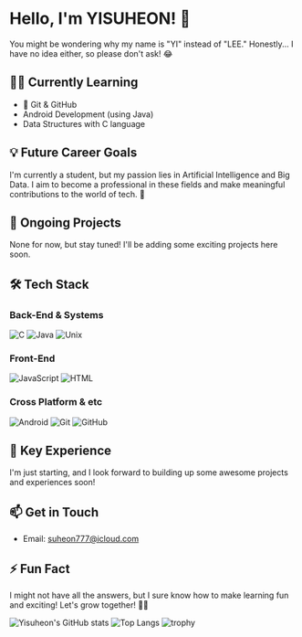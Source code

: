 # Hello, I'm YISUHEON! 👋

You might be wondering why my name is "YI" instead of "LEE." Honestly... I have no idea either, so please don't ask! 😂

## 🧑‍💻 Currently Learning
- 🌱 Git & GitHub
- Android Development (using Java)
- Data Structures with C language

## 💡 Future Career Goals
I'm currently a student, but my passion lies in Artificial Intelligence and Big Data. I aim to become a professional in these fields and make meaningful contributions to the world of tech. 🚀

## 🎯 Ongoing Projects
None for now, but stay tuned! I'll be adding some exciting projects here soon.

## 🛠️ Tech Stack

### Back-End & Systems
![C](https://img.shields.io/badge/-C-A8B9CC?logo=C&logoColor=white&style=for-the-badge)
![Java](https://img.shields.io/badge/-Java-007396?logo=Java&logoColor=white&style=for-the-badge)
![Unix](https://img.shields.io/badge/-Unix-000000?logo=Unix&logoColor=white&style=for-the-badge)

### Front-End
![JavaScript](https://img.shields.io/badge/-JavaScript-F7DF1E?logo=JavaScript&logoColor=black&style=for-the-badge)
![HTML](https://img.shields.io/badge/-HTML-E34F26?logo=HTML5&logoColor=white&style=for-the-badge)

### Cross Platform & etc
![Android](https://img.shields.io/badge/-Android-3DDC84?logo=Android&logoColor=white&style=for-the-badge)
![Git](https://img.shields.io/badge/-Git-F05032?logo=Git&logoColor=white&style=for-the-badge)
![GitHub](https://img.shields.io/badge/-GitHub-181717?logo=GitHub&logoColor=white&style=for-the-badge)

## 🔭 Key Experience
I'm just starting, and I look forward to building up some awesome projects and experiences soon!

## 📫 Get in Touch
- Email: [suheon777@icloud.com](mailto:suheon777@icloud.com)

## ⚡ Fun Fact
I might not have all the answers, but I sure know how to make learning fun and exciting! Let's grow together! 🌱✨

![Yisuheon's GitHub stats](https://github-readme-stats.vercel.app/api?username=YISUHEON&show_icons=true&theme=radical)
![Top Langs](https://github-readme-stats.vercel.app/api/top-langs/?username=YISUHEON&layout=compact&theme=radical)
![trophy](https://github-profile-trophy.vercel.app/?username=YISUHEON)
